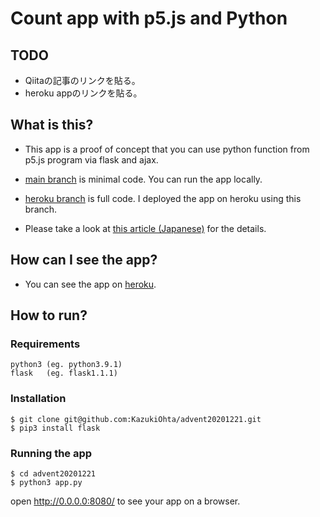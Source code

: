 # Count app with p5.js and Python

## TODO

- Qiitaの記事のリンクを貼る。
- heroku appのリンクを貼る。



## What is this?

- This app is a proof of concept that you can use python function from p5.js program via flask and ajax.

- [main branch](https://github.com/KazukiOhta/advent20201221/tree/main) is minimal code. You can run the app locally.

- [heroku branch](https://github.com/KazukiOhta/advent20201221/tree/heroku) is full code. I deployed the app on heroku using this branch.

- Please take a look at [this article (Japanese)]() for the details.



## How can I see the app?

- You can see the app on [heroku]().



## How to run?

### Requirements

```
python3 (eg. python3.9.1)
flask   (eg. flask1.1.1)
```

### Installation

```shell
$ git clone git@github.com:KazukiOhta/advent20201221.git
$ pip3 install flask
```

### Running the app

```shell
$ cd advent20201221
$ python3 app.py
```

open http://0.0.0.0:8080/ to see your app on a browser.

